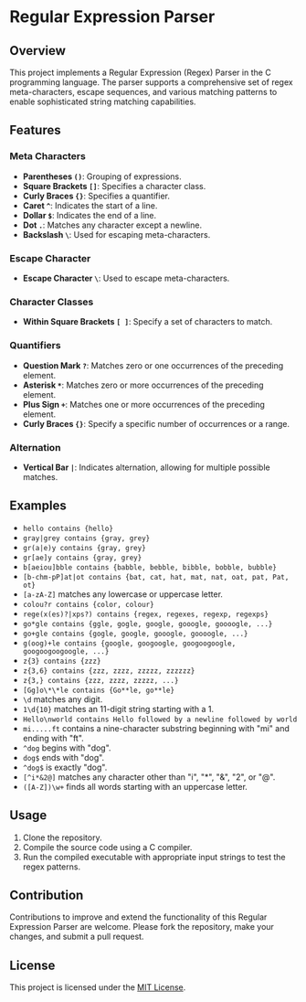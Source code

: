 # Regular Expression Parser

## Overview

This project implements a Regular Expression (Regex) Parser in the C programming language. The parser supports a comprehensive set of regex meta-characters, escape sequences, and various matching patterns to enable sophisticated string matching capabilities.

## Features

### Meta Characters

- **Parentheses `()`**: Grouping of expressions.
- **Square Brackets `[]`**: Specifies a character class.
- **Curly Braces `{}`**: Specifies a quantifier.
- **Caret `^`**: Indicates the start of a line.
- **Dollar `$`**: Indicates the end of a line.
- **Dot `.`**: Matches any character except a newline.
- **Backslash `\`**: Used for escaping meta-characters.

### Escape Character

- **Escape Character `\`**: Used to escape meta-characters.

### Character Classes

- **Within Square Brackets `[ ]`**: Specify a set of characters to match.

### Quantifiers

- **Question Mark `?`**: Matches zero or one occurrences of the preceding element.
- **Asterisk `*`**: Matches zero or more occurrences of the preceding element.
- **Plus Sign `+`**: Matches one or more occurrences of the preceding element.
- **Curly Braces `{}`**: Specify a specific number of occurrences or a range.

### Alternation

- **Vertical Bar `|`**: Indicates alternation, allowing for multiple possible matches.

## Examples

- `hello contains {hello}`
- `gray|grey contains {gray, grey}`
- `gr(a|e)y contains {gray, grey}`
- `gr[ae]y contains {gray, grey}`
- `b[aeiou]bble contains {babble, bebble, bibble, bobble, bubble}`
- `[b-chm-pP]at|ot contains {bat, cat, hat, mat, nat, oat, pat, Pat, ot}`
- `[a-zA-Z]` matches any lowercase or uppercase letter.
- `colou?r contains {color, colour}`
- `rege(x(es)?|xps?) contains {regex, regexes, regexp, regexps}`
- `go*gle contains {ggle, gogle, google, gooogle, goooogle, ...}`
- `go+gle contains {gogle, google, gooogle, goooogle, ...}`
- `g(oog)+le contains {google, googoogle, googoogoogle, googoogoogoogle, ...}`
- `z{3} contains {zzz}`
- `z{3,6} contains {zzz, zzzz, zzzzz, zzzzzz}`
- `z{3,} contains {zzz, zzzz, zzzzz, ...}`
- `[Gg]o\*\*le contains {Go**le, go**le}`
- `\d` matches any digit.
- `1\d{10}` matches an 11-digit string starting with a 1.
- `Hello\nworld contains Hello followed by a newline followed by world`
- `mi.....ft` contains a nine-character substring beginning with "mi" and ending with "ft".
- `^dog` begins with "dog".
- `dog$` ends with "dog".
- `^dog$` is exactly "dog".
- `[^i*&2@]` matches any character other than "i", "*", "&", "2", or "@".
- `([A-Z])\w+` finds all words starting with an uppercase letter.

## Usage

1. Clone the repository.
2. Compile the source code using a C compiler.
3. Run the compiled executable with appropriate input strings to test the regex patterns.

## Contribution

Contributions to improve and extend the functionality of this Regular Expression Parser are welcome. Please fork the repository, make your changes, and submit a pull request.

## License

This project is licensed under the [MIT License](LICENSE).